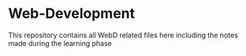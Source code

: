 # Web-Development
 This repository contains all WebD related files here including the notes made during the learning phase

